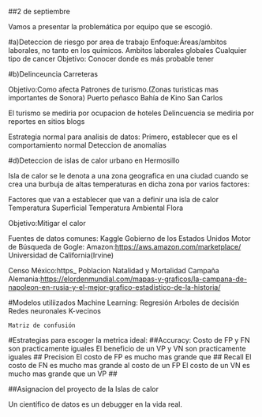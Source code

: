 ##2 de septiembre 

Vamos a presentar la problemática por equipo que se escogió. 

#a)Deteccion de riesgo por area de trabajo
Enfoque:Áreas/ambitos laborales, no tanto en los químicos.
Ambitos laborales globales
Cualquier tipo de cancer
Objetivo: Conocer donde es más probable tener 


#b)Delinceuncia Carreteras

Objetivo:Como afecta Patrones de turismo.(Zonas turisticas mas importantes de Sonora)
    Puerto peñasco
    Bahía de Kino
    San Carlos
    
El turismo se mediria por ocupacion de hoteles
Delincuencia se mediria por reportes en sitios blogs


Estrategia normal para analisis de datos:
    Primero, establecer que es el comportamiento normal
    Deteccion de anomalías


#d)Deteccion de islas de calor urbano en Hermosillo

Isla de calor se le denota a una zona geografica en una ciudad cuando se crea una burbuja de altas temperaturas en dicha zona por varios factores:

Factores que van a establecer que van a definir una isla de calor
Temperatura Superficial
Temperatura Ambiental
Flora

Objetivo:Mitigar el calor 

Fuentes de datos comunes:
    Kaggle
    Gobierno de los Estados Unidos
    Motor de Búsqueda de Gogle:
    Amazon:https://aws.amazon.com/marketplace/
    Universidad de California(Irvine)
    
Censo México:https_
    Poblacion
    Natalidad y Mortalidad
Campaña Alemania:https://elordenmundial.com/mapas-y-graficos/la-campana-de-napoleon-en-rusia-y-el-mejor-grafico-estadistico-de-la-historia/


#Modelos utiliizados
    Machine Learning:
        Regresión
        Arboles de decisión
        Redes neuronales
        K-vecinos

    Matriz de confusión

#Estrategias para escoger la metrica ideal:
    ##Accuracy:
        Costo de FP y FN son practicamente iguales
        El beneficio de un VP y VN son practicamente iguales
    ## Precision
        El costo de FP es mucho mas grande que 
    ## Recall
        El costo de FN es mucho mas grande al costo de un FP
        El costo de un VN es mucho mas grande que un VP
    ## 
   
##Asignacion del proyecto de la Islas de calor

Un científico de datos es un debugger en la vida real.

